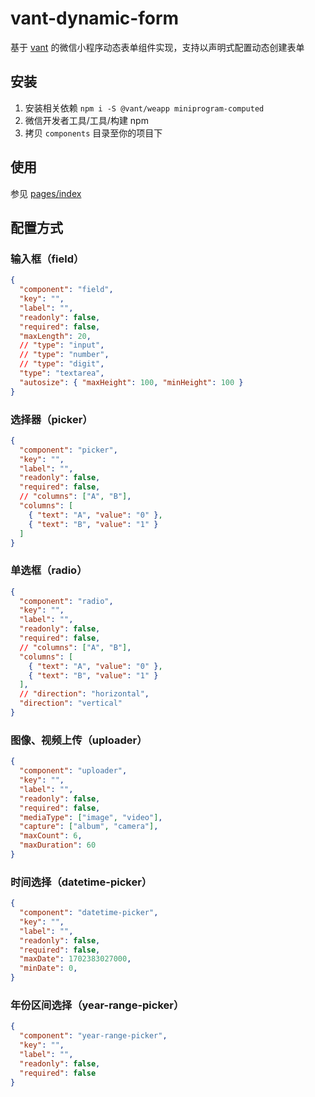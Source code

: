 # vant-dynamic-form

基于 [vant](https://vant-contrib.gitee.io/vant-weapp/#/home) 的微信小程序动态表单组件实现，支持以声明式配置动态创建表单

## 安装
1. 安装相关依赖 ```npm i -S @vant/weapp miniprogram-computed```
2. 微信开发者工具/工具/构建 npm
3. 拷贝 ```components``` 目录至你的项目下


## 使用
参见 [pages/index](./pages/index/index.wxml)

## 配置方式

### 输入框（field）
```json
{
  "component": "field",
  "key": "",
  "label": "",
  "readonly": false,
  "required": false,
  "maxLength": 20,
  // "type": "input",
  // "type": "number",
  // "type": "digit",
  "type": "textarea",
  "autosize": { "maxHeight": 100, "minHeight": 100 }
}
```

### 选择器（picker）
```json
{
  "component": "picker",
  "key": "",
  "label": "",
  "readonly": false,
  "required": false,
  // "columns": ["A", "B"],
  "columns": [
    { "text": "A", "value": "0" },
    { "text": "B", "value": "1" }
  ]
}
```

### 单选框（radio）
```json
{
  "component": "radio",
  "key": "",
  "label": "",
  "readonly": false,
  "required": false,
  // "columns": ["A", "B"],
  "columns": [
    { "text": "A", "value": "0" },
    { "text": "B", "value": "1" }
  ],
  // "direction": "horizontal",
  "direction": "vertical"
}
```

### 图像、视频上传（uploader）
```json
{
  "component": "uploader",
  "key": "",
  "label": "",
  "readonly": false,
  "required": false,
  "mediaType": ["image", "video"],
  "capture": ["album", "camera"],
  "maxCount": 6,
  "maxDuration": 60
}
```

### 时间选择（datetime-picker）
```json
{
  "component": "datetime-picker",
  "key": "",
  "label": "",
  "readonly": false,
  "required": false,
  "maxDate": 1702383027000,
  "minDate": 0,
}
```

### 年份区间选择（year-range-picker）
```json
{
  "component": "year-range-picker",
  "key": "",
  "label": "",
  "readonly": false,
  "required": false
}
```
